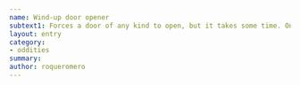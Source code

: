 ```yaml
---
name: Wind-up door opener
subtext1: Forces a door of any kind to open, but it takes some time. One use. Can have a self-destruct mechanism.
layout: entry
category:
- oddities
summary: 
author: roqueromero
---
```

